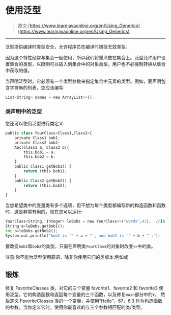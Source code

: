# 使用泛型

> 原文:[https://www.learnjavaonline.org/en/Using_Generics](https://www.learnjavaonline.org/en/Using_Generics)

* * *

泛型提供编译时类型安全，允许程序员在编译时捕捉无效类型。

因为这个特性经常与集合一起使用，所以我们将重点放在集合上。泛型允许用户设置集合的类型，以限制可以插入到集合中的对象类型。用户也不必强制转换从集合中获取的值。

当声明泛型时，它必须有一个类型参数来指定集合中元素的类型。例如，要声明包含字符串的列表，您应该编写:

```py
List<String> names = new ArrayList<>(); 
```

### 类声明中的泛型

您还可以使用泛型进行类定义:

```py
public class YourClass<Class1,Class2>{
    private Class1 bob1;
    private Class2 bob2;
    Abc(Class1 a, Class2 b){
        this.bob1 = a;
        this.bob2 = b;
    }
    public Class1 getBob1() {
        return (this.bob1);
    }
    public Class2 getBob2() {
        return (this.bob2);
    }
} 
```

当您希望类中的变量类有多个选项，但不想为每个类型都编写新的构造函数和函数时，这是非常有用的。现在您可以运行:

```py
YourClass<String, Integer> leBobs = new YourClass<>("words",42);  //in this case, <> is the same as putting <String, Integer>
String a=leBobs.getBob1();
int b=leBobs.getBob2();
System.out.println("bob1 is '" + a + "', and bob2 is '" + b + "'."); 
```

要改变`bob1`和`bob2`的类型，只需在声明类`YourClass`的对象时改变`<>`中的类。

注意:你不能为泛型使用原语，除非你使用它们的类版本:例如或

## 锻炼

修复 FavoriteClasses 类，对它的三个变量 favorite1、favorite2 和 favorite3 使用泛型，它的构造函数和返回每个变量的三个函数，以及修复`main`部分中的`r`。
然后定义 FavoriteClasses 类的一个变量，并使用“Hello”，67，6.3 作为构造函数的参数，当你定义它时，使用你最喜欢的与三个参数相匹配的类/类型。
